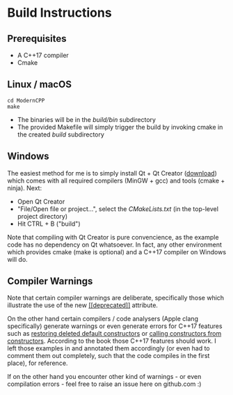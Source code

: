 # Build Instructions

## Prerequisites

* A C++17 compiler
* Cmake

## Linux / macOS

```
cd ModernCPP
make
```

* The binaries will be in the _build/bin_ subdirectory
* The provided Makefile will simply trigger the build by invoking cmake in the created _build_ subdirectory

## Windows

The easiest method for me is to simply install Qt + Qt Creator ([download](https://www.qt.io/download)) which comes with all required compilers (MinGW + gcc) and tools (cmake + ninja). Next:

* Open Qt Creator
* "File/Open file or project...", select the _CMakeLists.txt_ (in the top-level project directory)
* Hit CTRL + B ("build")

Note that compiling with Qt Creator is pure convencience, as the example code has no dependency on Qt whatsoever. In fact, any other environment which provides cmake (make is optional) and a C++17 compiler on Windows will do.

## Compiler Warnings

Note that certain compiler warnings are deliberate, specifically those which illustrate the use
of the new [[[deprecated]]](./src/language/2.5-attributes/README.md) attribute.

On the other hand certain compilers / code analysers (Apple clang specifically) generate warnings or even generate errors for C++17 features such as [restoring deleted default constructors](./src/language/2.9-auto-impl/README.md) or [calling constructors from constructors](./src/language/2.10-ctor-from-ctor/README.md). According to the book those C++17 features should work. I left those examples in and annotated them accordingly (or even had to comment them out completely, such that the code compiles in the first place), for reference.

If on the other hand you encounter other kind of warnings - or even compilation errors - feel free to raise an issue here on github.com :)
